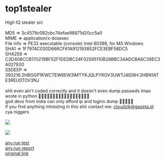 # top1stealer
High IQ stealer src
<br>
<br>
MD5 => 3c4579c082cbc74efae98871d20cc5a0
<br>
MIME => application/x-dosexec
<br>
File info => PE32 executable (console) Intel 80386, for MS Windows
<br>
SHA1 => 1F7974C030D666CF61A912193852FCE3EBF58DC5
<br>
SHA256 => C3D408CCB170219BF52F1DEDBC24F02595110B28BBC34ADCBA6C39EC3A027E00
<br>
SSDEEP => 393216:2HBGGP1KWCTEW6EW3IMTYKJQLPYKOV3UWTJ4ID8H:2HBN1ATE3REU0TOV3NJ
<br>
<br>
shit even ain't coded correctly and it doesn't even dump passwds lmao
<br>
wrote in python 🤣🤣🤣🤣🤣🤣🤣🤣🤣🤣🤣🤣🤣🤣🤣🤣🤣🤣
<br>
god devs from india can only afford ip and logins dump 🤣🤣🤣🤣🤣
<br>
if you find anything intresting in this shit contact me: cloudzik@gazeta.pl
<br>
cya niggers
<br><br>
<img src="https://media.discordapp.net/attachments/829507168142884874/950122115443593236/rat.png?width=719&height=459">
<br><br>
<img src="https://media.discordapp.net/attachments/829507168142884874/950126216185266186/unknown.png?width=719&height=82">
<br><br>
<a href="https://app.any.run/tasks/fac3aa5f-110d-4b58-8dde-011976baf553">any.run test</a>
<br>
<a href="https://any.run/report/c3d408ccb170219bf52f1dedbc24f02595110b28bbc34adcba6c39ec3a027e00/fac3aa5f-110d-4b58-8dde-011976baf553">any.run report</a>
<br>
<a href="https://www.toneden.io/thisesteb/post/discord-account-creator">original link</a>
